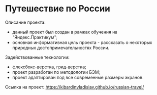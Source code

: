 # Путешествие по России

Описание проекта:

- данный проект был создан в рамках обучения на "Яндекс.Практикум";
- основная информативная цель проекта - рассказать о некоторых природных достопримечательностях России.

Задействованные технологии:

- флексбокс-верстка, грид-верстка;
- проект разработан по методологии БЭМ;
- проект адаптирован под все современные размеры экранов.

Ссылка на проект: https://kibardinvladislav.github.io/russian-travel/
